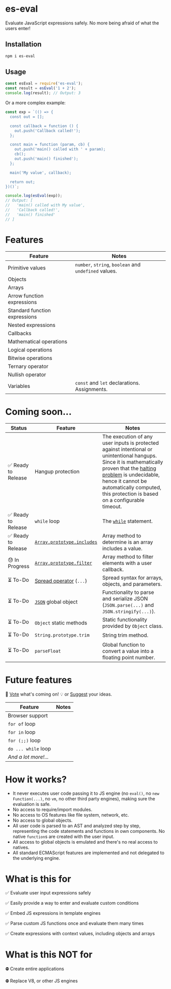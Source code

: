 # es-eval

Evaluate JavaScript expressions safely.
No more being afraid of what the users enter!

## Installation

```bash
npm i es-eval
```

## Usage

```js
const esEval = require('es-eval');
const result = esEval('1 + 2');
console.log(result); // Output: 3
```

Or a more complex example:

```js
const exp = `(() => {
  const out = [];

  const callback = function () {
    out.push('Callback called!');
  };

  const main = function (param, cb) {
    out.push('main() called with ' + param);
    cb();
    out.push('main() finished');
  };

  main('My value', callback);

  return out;
})()`;

console.log(esEval(exp));
// Output: [
//   'main() called with My value',
//   'Callback called!',
//   'main() finished'
// ]
```

# Features

| Feature | Notes |
|---------|-------|
| Primitive values | `number`, `string`, `boolean` and `undefined` values. |
| Objects | |
| Arrays | |
| Arrow function expressions | |
| Standard function expressions | |
| Nested expressions | |
| Callbacks | |
| Mathematical operations | |
| Logical operations | |
| Bitwise operations | |
| Ternary operator | |
| Nullish operator | |
| Variables | `const` and `let` declarations. Assignments. |

# Coming soon...

| Status | Feature | Notes |
|--------|---------|-------|
| :white_check_mark: Ready to Release | Hangup protection | The execution of any user inputs is protected against intentional or unintentional hangups. Since it is mathematically proven that the [halting problem](https://en.wikipedia.org/wiki/Halting_problem) is undecidable, hence it cannot be automatically computed, this protection is based on a configurable timeout. |
| :white_check_mark: Ready to Release | `while` loop | The [`while`](https://developer.mozilla.org/en-US/docs/Web/JavaScript/Reference/Statements/while) statement. |
| :white_check_mark: Ready to Release | [`Array.prototype.includes`](https://developer.mozilla.org/en-US/docs/Web/JavaScript/Reference/Global_Objects/Array/includes) | Array method to determine is an array includes a value. |
| :sweat: In Progress | [`Array.prototype.filter`](https://developer.mozilla.org/en-US/docs/Web/JavaScript/Reference/Global_Objects/Array/filter) | Array method to filter elements with a user callback. |
| :hourglass_flowing_sand: To-Do | [Spread operator](https://developer.mozilla.org/en-US/docs/Web/JavaScript/Reference/Operators/Spread_syntax) (`...`) | Spread syntax for arrays, objects, and parameters. |
| :hourglass_flowing_sand: To-Do | [`JSON`](https://developer.mozilla.org/en-US/docs/Web/JavaScript/Reference/Global_Objects/JSON) global object | Functionality to parse and serialize JSON (`JSON.parse(...)` and `JSON.stringify(...)`). |
| :hourglass_flowing_sand: To-Do | `Object` static methods | Static functionality provided by `Object` class. |
| :hourglass_flowing_sand: To-Do | `String.prototype.trim` | String trim method. |
| :hourglass_flowing_sand: To-Do | `parseFloat` | Global function to convert a value into a floating point number. |

# Future features

:incoming_envelope: [Vote](http://etc.ch/YzCv) what's coming on! :bulb: or [Suggest](https://github.com/danielduarte/es-eval/issues/new) your ideas.

| Feature | Notes |
|---------|-------|
| Browser support | |
| `for of` loop | |
| `for in` loop | |
| `for (;;)` loop | |
| `do ... while` loop | |
| *And a lot more!...* | |

# How it works?

- It never executes user code passing it to JS engine (no `eval()`, no `new Function(...)`, no `vm`, no other third party engines), making sure the evaluation is safe.
- No access to require/import modules.
- No access to OS features like file system, network, etc.
- No access to global objects.
- All user code is parsed to an AST and analyzed step by step, representing the code statements and functions in own components. No native `function`s are created with the user input.
- All access to global objects is emulated and there's no real access to natives.
- All standard ECMAScript features are implemented and not delegated to the underlying engine.

# What is this for

:white_check_mark: Evaluate user input expressions safely

:white_check_mark: Easily provide a way to enter and evaluate custom conditions 

:white_check_mark: Embed JS expressions in template engines

:white_check_mark: Parse custom JS functions once and evaluate them many times

:white_check_mark: Create expressions with context values, including objects and arrays


# What is this **NOT** for

:no_entry: Create entire applications

:no_entry: Replace V8, or other JS engines

